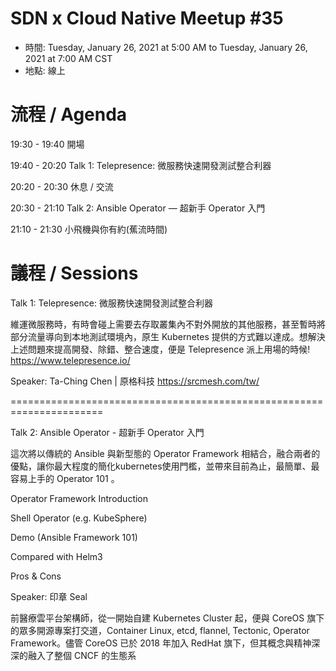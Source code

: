 # SDN x Cloud Native Meetup #35
- 時間: Tuesday, January 26, 2021 at 5:00 AM to Tuesday, January 26, 2021 at 7:00 AM CST
- 地點: 線上

# 流程 / Agenda

19:30 - 19:40 開場

19:40 - 20:20 Talk 1: Telepresence: 微服務快速開發測試整合利器

20:20 - 20:30 休息 / 交流

20:30 - 21:10 Talk 2: Ansible Operator — 超新手 Operator 入門

21:10 - 21:30 小飛機與你有約(蕉流時間)

# 議程 / Sessions

Talk 1: Telepresence: 微服務快速開發測試整合利器

維運微服務時，有時會碰上需要去存取叢集內不對外開放的其他服務，甚至暫時將部分流量導向到本地測試環境內，原生 Kubernetes 提供的方式難以達成。想解決上述問題來提高開發、除錯、整合速度，便是 Telepresence 派上用場的時候! https://www.telepresence.io/

Speaker: Ta-Ching Chen | 原格科技 https://srcmesh.com/tw/

======================================================================

Talk 2: Ansible Operator - 超新手 Operator 入門

這次將以傳統的 Ansible 與新型態的 Operator Framework 相結合，融合兩者的優點，讓你最大程度的簡化kubernetes使用門檻，並帶來目前為止，最簡單、最容易上手的 Operator 101 。

Operator Framework Introduction

Shell Operator (e.g. KubeSphere)

Demo (Ansible Framework 101)

Compared with Helm3

Pros & Cons

Speaker: 印章 Seal

前醫療雲平台架構師，從一開始自建 Kubernetes Cluster 起，便與 CoreOS 旗下的眾多開源專案打交道，Container Linux, etcd, flannel, Tectonic, Operator Framework。儘管 CoreOS 已於 2018 年加入 RedHat 旗下，但其概念與精神深深的融入了整個 CNCF 的生態系
